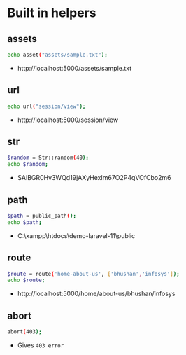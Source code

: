 # Built in helpers

## assets

```bash
echo asset("assets/sample.txt");
```

- http://localhost:5000/assets/sample.txt

## url

```bash
echo url("session/view");
```

- http://localhost:5000/session/view

## str

```bash
$random = Str::random(40);
echo $random;
```

- SAiBGR0Hv3WQd19jAXyHexIm67O2P4qVOfCbo2m6

## path

```bash
$path = public_path();
echo $path;
```

- C:\xampp\htdocs\demo-laravel-11\public

## route

```bash
$route = route('home-about-us', ['bhushan','infosys']);
echo $route;
```

- http://localhost:5000/home/about-us/bhushan/infosys

## abort

```bash
abort(403);
```

- Gives `403 error`

